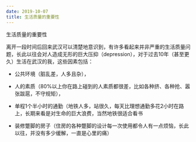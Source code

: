```yaml
---
date: 2019-10-07
title: 生活质量的重要性
---
```

生活质量的重要性

离开一段时间后回来武汉可以清楚地意识到，有许多看起来并非严重的生活质量问题，长此以往会对人造成无形的巨大压抑（depression），对于过去10年（甚至更久）生活在武汉的我，这些因素包括：

- 公共环境（脏乱差，人多且杂），

- 人的素质（80%以上你在路上碰到的人素质都很差，比如各种挤、各种抢、嚣张跋扈，不守规矩），

- 单程1个半小时的通勤（地铁人多，站很久，每天比理想通勤多花2小时在路上，长期来看是对生命的巨大浪费，当然地铁很适合看书

- 装修蹩脚的房子（住房的各种蹩脚的设计每一次使用都令人有一点烦恼，长此以往，并没有多少缓解，一直是心里的痛）
